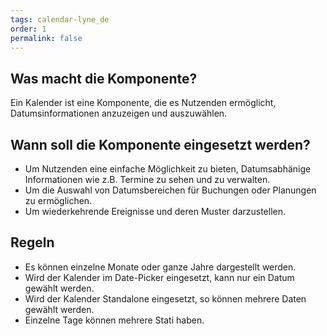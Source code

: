 ```yaml
---
tags: calendar-lyne_de
order: 1
permalink: false
---
```


## Was macht die Komponente?
Ein Kalender ist eine Komponente, die es Nutzenden ermöglicht, Datumsinformationen anzuzeigen und auszuwählen.

## Wann soll die Komponente eingesetzt werden?
* Um Nutzenden eine einfache Möglichkeit zu bieten, Datumsabhänige Informationen wie z.B. Termine zu sehen und zu verwalten.
* Um die Auswahl von Datumsbereichen für Buchungen oder Planungen zu ermöglichen.
* Um wiederkehrende Ereignisse und deren Muster darzustellen.

## Regeln
* Es können einzelne Monate oder ganze Jahre dargestellt werden.
* Wird der Kalender im Date-Picker eingesetzt, kann nur ein Datum gewählt werden.
* Wird der Kalender Standalone eingesetzt, so können mehrere Daten gewählt werden.
* Einzelne Tage können mehrere Stati haben.
